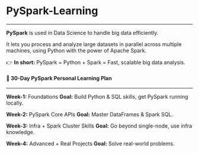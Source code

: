 # PySpark-Learning

---

**PySpark** is used in Data Science to handle big data efficiently.

It lets you process and analyze large datasets in parallel across multiple machines, using Python with the power of Apache Spark.

👉 **In short:** PySpark = Python + Spark = Fast, scalable big data analysis.

#### 🚀 30-Day PySpark Personal Learning Plan
---
**Week-1:** Foundations
**Goal:** Build Python & SQL skills, get PySpark running locally.

**Week-2:** PySpark Core APIs
**Goal:** Master DataFrames & Spark SQL.

**Week-3:**  Infra + Spark Cluster Skills
**Goal:** Go beyond single-node, use infra knowledge.

**Week-4:**  Advanced + Real Projects
**Goal:** Solve real-world problems.